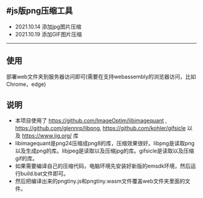 #js版png压缩工具
---
  - 2021.10.14 添加jpg图片压缩
  - 2021.10.19 添加GIF图片压缩
---
## 使用

部署web文件夹到服务器访问即可(需要在支持webassembly的浏览器访问，比如Chrome，edge)

## 说明

- 本项目使用了 https://github.com/ImageOptim/libimagequant , https://github.com/glennrp/libpng, https://github.com/kohler/gifsicle 以及 https://www.ijg.org/ 库
- libimagequant是png24压缩成png8的库，压缩效果很好。libpng是读取png以及生成png的库。libjpeg是读取以及压缩jpg的库。gifsicle是读取以及压缩gif的库。
- 如果需要编译自己的压缩代码，电脑环境先安装好新版的emsdk环境，然后运行build.bat文件即可。
- 然后把编译出来的pngtiny.js和pngtiny.wasm文件覆盖web文件夹里面的文件。
